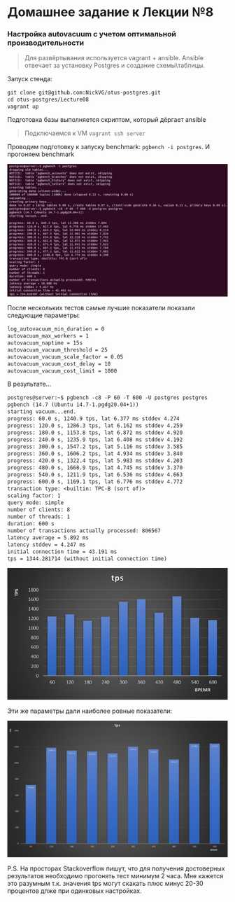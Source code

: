 # Домашнее задание к Лекции №8 
### Настройка autovacuum с учетом оптимальной производительности

> Для развёртывания используется vagrant + ansible. Ansible отвечает за установку Postgres и создание схемы\таблицы.

Запуск стенда:
```
git clone git@github.com:NickVG/otus-postgres.git
cd otus-postgres/Lecture08
vagrant up
```
Подготовка базы выполняется скриптом, который дёргает ansible

> Подключаемся к VM `vagrant ssh server`

Проводим подготовку к запуску benchmark: `pgbench -i postgres`. И прогоняем benchmark

![Screenshot](./pictures/01-first_run.png "Прогон со значениями по умолчанию")

После нескольких тестов самые лучшие показатели показали следующие параметры:

```
log_autovacuum_min_duration = 0
autovacuum_max_workers = 1
autovacuum_naptime = 15s
autovacuum_vacuum_threshold = 25
autovacuum_vacuum_scale_factor = 0.05
autovacuum_vacuum_cost_delay = 10
autovacuum_vacuum_cost_limit = 1000
```
В результате...

```
postgres@server:~$ pgbench -c8 -P 60 -T 600 -U postgres postgres
pgbench (14.7 (Ubuntu 14.7-1.pgdg20.04+1))
starting vacuum...end.
progress: 60.0 s, 1240.9 tps, lat 6.377 ms stddev 4.274
progress: 120.0 s, 1286.3 tps, lat 6.162 ms stddev 4.259
progress: 180.0 s, 1153.8 tps, lat 6.872 ms stddev 4.920
progress: 240.0 s, 1235.9 tps, lat 6.408 ms stddev 4.192
progress: 300.0 s, 1547.2 tps, lat 5.116 ms stddev 3.585
progress: 360.0 s, 1606.2 tps, lat 4.934 ms stddev 3.840
progress: 420.0 s, 1322.4 tps, lat 5.983 ms stddev 4.203
progress: 480.0 s, 1668.9 tps, lat 4.745 ms stddev 3.370
progress: 540.0 s, 1211.9 tps, lat 6.536 ms stddev 4.663
progress: 600.0 s, 1169.1 tps, lat 6.776 ms stddev 4.772
transaction type: <builtin: TPC-B (sort of)>
scaling factor: 1
query mode: simple
number of clients: 8
number of threads: 1
duration: 600 s
number of transactions actually processed: 806567
latency average = 5.892 ms
latency stddev = 4.247 ms
initial connection time = 43.191 ms
tps = 1344.281714 (without initial connection time)
```

![Screenshot](./pictures/02-Best_Chart.png "Лучшие")

Эти же параметры дали наиболее ровные показатели:

![Screenshot](./pictures/03-Most_flat.png "Наиболее ровные показатели")

P.S. На просторах Stackoverflow пишут, что для получения достоверных результатов необходимо прогонять тест минимум 2 часа. Мне кажется это разумным т.к. значения tps могут скакать плюс минус 20-30 процентов дпже при одинковых настройках.

